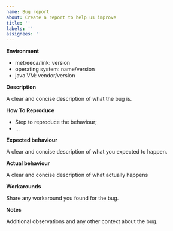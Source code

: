 ```yaml
---
name: Bug report
about: Create a report to help us improve
title: ''
labels: ''
assignees: ''
---
```


**Environment**

- metreeca/link: version
- operating system: name/version
- java VM: vendor/version

**Description**

A clear and concise description of what the bug is.

**How To Reproduce**

- Step to reproduce the behaviour;
- …

**Expected behaviour**

A clear and concise description of what you expected to happen.

**Actual behaviour**

A clear and concise description of what actually happens

**Workarounds**

Share any workaround you found for the bug.

**Notes**

Additional observations and any other context about the bug.
